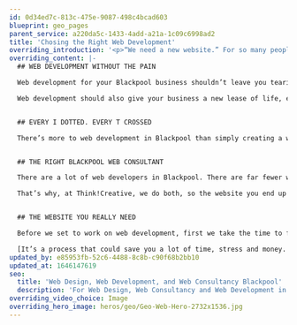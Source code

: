 ```yaml
---
id: 0d34ed7c-813c-475e-9087-498c4bcad603
blueprint: geo_pages
parent_service: a220da5c-1433-4add-a21a-1c09c6998ad2
title: 'Chosing the Right Web Development'
overriding_introduction: '<p>“We need a new website.” For so many people, it’s the first reaction to changes in technology. Site not optimisable? You need a new website. Not mobile friendly? Looks a little out of date? You need a new website.</p><p>Many Blackpool web development companies will simply crack on and build you a new website. But what if there are others simpler, cheaper alternatives?</p>'
overriding_content: |-
  ## WEB DEVELOPMENT WITHOUT THE PAIN

  Web development for your Blackpool business shouldn’t leave you tearing your hair out. It should hit the agreed deadlines, meet the budget, and do all the things you were promised.

  Web development should also give your business a new lease of life, enabling it to harness the latest technologies and make your job simpler, faster or more cost-effective. We’ll make sure yours does.


  ## EVERY I DOTTED. EVERY T CROSSED

  There’s more to web development in Blackpool than simply creating a website that looks great and is simple and intuitive to navigate. Where are the images coming from? Who’s writing the words? Who’s managing the hosting? When you’re not sure of the answers, we’ve got the complete web development team to ensure every part of your site gets the attention it needs.


  ## THE RIGHT BLACKPOOL WEB CONSULTANT

  There are a lot of web developers in Blackpool. There are far fewer web consultants. That’s telling, because the strategy behind your website is every bit as important as the technical ability to create it.

  That’s why, at Think!Creative, we do both, so the website you end up with is exactly the website you need.


  ## THE WEBSITE YOU REALLY NEED

  Before we set to work on web development, first we take the time to find out what it is you want your website to do that it doesn’t do currently. Only then can we know if you really need a new website, or whether, with a plug-in or two or a new skin over your existing site’s back end, the site you have could do the job perfectly well.

  [It’s a process that could save you a lot of time, stress and money. Talk to us now about our web consultancy services in Blackpool.](/contact)
updated_by: e85953fb-52c6-4488-8c8b-c90f68b2bb10
updated_at: 1646147619
seo:
  title: 'Web Design, Web Development, and Web Consultancy Blackpool'
  description: 'For Web Design, Web Consultancy and Web Development in Blackpool. Trust Think!Creative''s Blackpool Web Experts, call on 01253 297900.'
overriding_video_choice: Image
overriding_hero_image: heros/geo/Geo-Web-Hero-2732x1536.jpg
---
```

